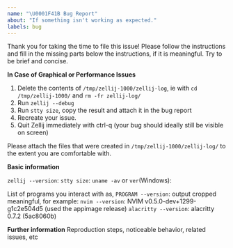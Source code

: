 ```yaml
---
name: "\U0001F41B Bug Report"
about: "If something isn't working as expected."
labels: bug
---
```

Thank you for taking the time to file this issue! Please follow the instructions and fill in the missing parts below the instructions, if it is meaningful. Try to be brief and concise.

**In Case of Graphical or Performance Issues**

1. Delete the contents of `/tmp/zellij-1000/zellij-log`, ie with `cd /tmp/zellij-1000/` and `rm -fr zellij-log/`
2. Run `zellij --debug`
3. Run `stty size`, copy the result and attach it in the bug report
4. Recreate your issue.
5. Quit Zellij immediately with ctrl-q (your bug should ideally still be visible on screen)

Please attach the files that were created in `/tmp/zellij-1000/zellij-log/` to the extent you are comfortable with.

**Basic information**

`zellij --version`:
`stty size`:
`uname -av` or `ver`(Windows):

List of programs you interact with as, `PROGRAM --version`: output cropped meaningful, for example:
`nvim --version`: NVIM v0.5.0-dev+1299-g1c2e504d5  (used the appimage release)
`alacritty --version`: alacritty 0.7.2 (5ac8060b)

**Further information**
Reproduction steps, noticeable behavior, related issues, etc
